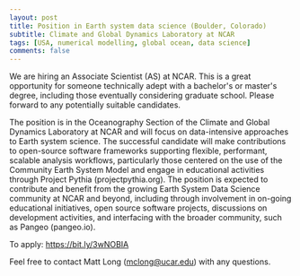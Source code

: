 ```yaml
---
layout: post
title: Position in Earth system data science (Boulder, Colorado)
subtitle: Climate and Global Dynamics Laboratory at NCAR
tags: [USA, numerical modelling, global ocean, data science]
comments: false
---
```


We are hiring an Associate Scientist (AS) at NCAR. This is a great
opportunity for someone technically adept with a bachelor's or master's
degree, including those eventually considering graduate school. Please
forward to any potentially suitable candidates.

The position is in the Oceanography Section of the Climate and Global
Dynamics Laboratory at NCAR and will focus on data-intensive approaches to
Earth system science. The successful candidate will make contributions to
open-source software frameworks supporting flexible, performant, scalable
analysis workflows, particularly those centered on the use of the Community
Earth System Model and engage in educational activities through Project
Pythia (projectpythia.org). The position is expected to contribute and
benefit from the growing Earth System Data Science community at NCAR and
beyond, including through involvement in on-going educational initiatives,
open source software projects, discussions on development activities, and
interfacing with the broader community, such as Pangeo (pangeo.io).

To apply: https://bit.ly/3wNOBIA

Feel free to contact Matt Long (mclong@ucar.edu) with any questions.
